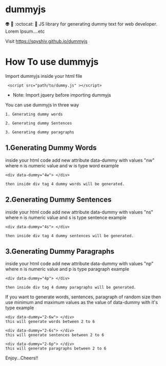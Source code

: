 # dummyjs
:alien: :raised_hands: :octocat: :santa: JS library for generating dummy text for web developer. Lorem Ipsum....etc

Visit https://spyshiv.github.io/dummyjs

# How To use dummyjs

Import dummyjs inside your html file
    
     <script src="path/to/dummy.js" ></script> 
    
  * Note: Import jquery before importing dummyjs

You can use dummyjs in three way
    
    1. Generating dummy words
    
    2. Generating dummy Sentences
    
    3. Generating dummy paragraphs 
    
    
## 1.Generating Dummy Words
  inside your html code add new attribute data-dummy with values "nw" where n is numeric value and w is type word
  example
    
    <div data-dummy="4w"> </div>
    
    then inside div tag 4 dummy words will be generated.
    
## 2.Generating Dummy Sentences
  inside your html code add new attribute data-dummy with values "ns" where n is numeric value and s is type sentence
  example
    
    <div data-dummy="4s"> </div>
    
    then inside div tag 4 dummy sentences will be generated.
    
    
## 3.Generating Dummy Paragraphs
  inside your html code add new attribute data-dummy with values "np" where n is numeric value and p is type paragraph
  example
    
    <div data-dummy="4p"> </div>
    
    then inside div tag 4 dummy paragraphs will be generated.
    
If you want to generate words, sentences, paragraph of random size then use minimum and maximum values as the value of data-dummy with it's type
example

    <div data-dummy="2-6w"> </div>
    this will generate words between 2 to 6

    <div data-dummy="2-6s"> </div>
    this will generate sentences between 2 to 6

    <div data-dummy="2-6p"> </div>
    this will generate paragraphs between 2 to 6
    
Enjoy...Cheers!!
